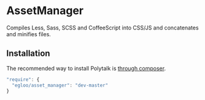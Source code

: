 AssetManager
============

Compiles Less, Sass, SCSS and CoffeeScript into CSS/JS and concatenates and minifies files.

## Installation

The recommended way to install Polytalk is [through composer](http://getcomposer.org/).

```javascript
"require": {
  "egloo/asset_manager": "dev-master"
}
```
